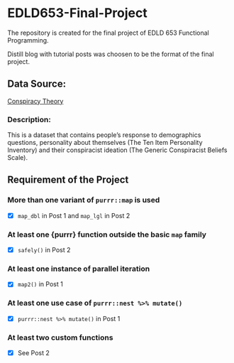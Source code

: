 # EDLD653-Final-Project

The repository is created for the final project of EDLD 653 Functional Programming. 

Distill blog with tutorial posts was choosen to be the format of the final project.

## Data Source: 

[Conspiracy Theory](https://www.kaggle.com/lucasgreenwell/generic-conspiracist-beliefs-scale-responses)

### Description: 

This is a dataset that contains people’s response to demographics questions, personality about themselves (The Ten Item Personality Inventory) and their conspiracist ideation (The Generic Conspiracist Beliefs Scale).

## Requirement of the Project

### More than one variant of `purrr::map` is used

- [x] `map_dbl` in Post 1 and `map_lgl` in Post 2

### At least one {purrr} function outside the basic `map` family

- [x] `safely()` in Post 2

### At least one instance of parallel iteration

- [x] `map2()` in Post 1

### At least one use case of `purrr::nest %>% mutate()`

- [x] `purrr::nest %>% mutate()` in Post 1

### At least two custom functions 

- [x] See Post 2
